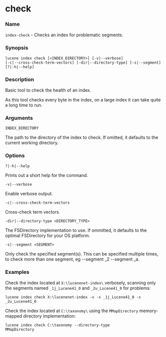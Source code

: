 # check

### Name

`index-check` - Checks an index for problematic segments.

### Synopsis

<code>lucene index check [<INDEX_DIRECTORY>] [-v|--verbose] [-c|--cross-check-term-vectors] [-dir|--directory-type] [-s|--segment] [?|-h|--help]</code>

### Description

Basic tool to check the health of an index. 

As this tool checks every byte in the index, on a large index it can take quite a long time to run.

### Arguments

`INDEX_DIRECTORY`

The path to the directory of the index to check. If omitted, it defaults to the current working directory.

### Options

`?|-h|--help`

Prints out a short help for the command.

`-v|--verbose`

Enable verbose output.

`-c|--cross-check-term-vectors`

Cross-check term vectors.

`-dir|--directory-type <DIRECTORY_TYPE>`

The FSDirectory implementation to use. If ommitted, it defaults to the optimal FSDirectory for your OS platform.

`-s|--segment <SEGMENT>`

Only check the specified segment(s). This can be specified multiple times, to check more than one segment, eg --segment _2 --segment _a.

### Examples

Check the index located at `X:\lucenenet-index\` verbosely, scanning only the segments named `_1j_Lucene41_0` and `_2u_Lucene41_0` for problems:

<code>lucene index check X:\lucenenet-index -v -s _1j_Lucene41_0 -s _2u_Lucene41_0</code>


Check the index located at `C:\taxonomy\` using the `MMapDirectory` memory-mapped directory implementation:

<code>lucene index check C:\taxonomy --directory-type MMapDirectory</code>

